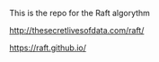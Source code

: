This is the repo for the Raft algorythm

http://thesecretlivesofdata.com/raft/

https://raft.github.io/

